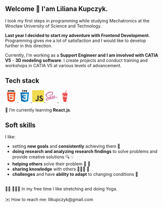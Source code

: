 ## Welcome 👋  **I'am Liliana Kupczyk.** 

I took my first steps in programming while studying Mechatronics at the Wrocław University of Science and Technology. 

**Last year I decided to start my adventure with Frontend Development**. Programming gives me a lot of satisfaction and I would like to develop further in this direction.

Currently, I'm working as a **Support Engineer and I am involved with CATIA V5** - **3D modeling software**. I create projects and conduct training and workshops in CATIA V5 at various levels of advancement.

## Tech stack

<p align="left"> 
  <a href="https://developer.mozilla.org/en-US/docs/Web/HTML?retiredLocale=pl" target="_blank" rel="noopener"> <img src="https://raw.githubusercontent.com/devicons/devicon/master/icons/html5/html5-original-wordmark.svg" alt="html5" width="40" height="40"/> </a> 
  <a href="https://developer.mozilla.org/en-US/docs/Web/CSS?retiredLocale=pl" target="_blank" rel="noopener"> <img src="https://raw.githubusercontent.com/devicons/devicon/master/icons/css3/css3-original-wordmark.svg" alt="css3" width="40" height="40"/> </a> 
  <a href="https://developer.mozilla.org/en-US/docs/Web/JavaScript" target="_blank" rel="noopener"> <img src="https://raw.githubusercontent.com/devicons/devicon/master/icons/javascript/javascript-original.svg" alt="javascript" width="40" height="40"/> </a> <a href="https://sass-lang.com" target="_blank" rel="noopener"> <img src="https://raw.githubusercontent.com/devicons/devicon/master/icons/sass/sass-original.svg" alt="sass" width="40" height="40"/> </a><a href="https://gulpjs.com" target="_blank" rel="noopener"> <img src="https://raw.githubusercontent.com/devicons/devicon/master/icons/gulp/gulp-plain.svg" alt="gulp" width="40" height="40"/> </a>  </p>


🌱 I’m currently learning **React.js**.

## Soft skills

I like:

- setting **new goals** and **consistently** achieving them 🎯
- **doing research and analyzing research findings** to solve problems and provide creative solutions 🔍 💡
- **helping others** solve their problem 🤝 🙏
- **sharing knowledge** with others 👩🏼‍🏫 📖
- **challenges** and have **ability to adapt** to changing conditions 🚀
<br>
🤸‍♀️ 🧘🏼‍♀️ In my free time I like stretching and doing Yoga.
<br><br>
✉️ How to reach me: lilkupczyk@gmail.com
